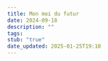 ```yaml
---
title: Mon moi du futur
date: 2024-09-18
description: ""
tags: 
stub: "true"
date_updated: 2025-01-25T19:10
---
```

